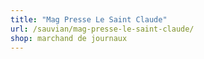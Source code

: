 ```yaml
---
title: "Mag Presse Le Saint Claude"
url: /sauvian/mag-presse-le-saint-claude/
shop: marchand de journaux
---
```

